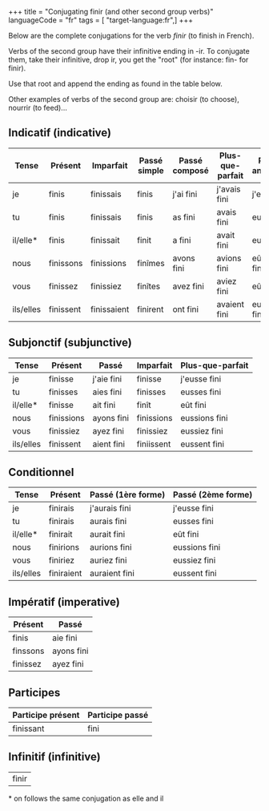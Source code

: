+++
title = "Conjugating finir (and other second group verbs)"
languageCode = "fr"
tags = [ "target-language:fr",]
+++

Below are the complete conjugations for the verb *finir* (to finish in
French).

Verbs of the second group have their infinitive ending in -ir. To
conjugate them, take their infinitive, drop ir, you get the "root" (for
instance: fin- for finir).

Use that root and append the ending as found in the table below.

Other examples of verbs of the second group are: choisir (to choose),
nourrir (to feed)...

## Indicatif (indicative)

<table>
<thead>
<tr class="header">
<th>Tense</th>
<th>Présent</th>
<th>Imparfait</th>
<th>Passé simple</th>
<th>Passé composé</th>
<th>Plus-que-parfait</th>
<th>Passé antérieur</th>
<th>Futur simple</th>
<th>Futur antérieur</th>
</tr>
</thead>
<tbody>
<tr class="odd">
<td>je</td>
<td>finis</td>
<td>finissais</td>
<td>finis</td>
<td>j'ai fini</td>
<td>j'avais fini</td>
<td>j'eus fini</td>
<td>finirai</td>
<td>j'aurai fini</td>
</tr>
<tr class="even">
<td>tu</td>
<td>finis</td>
<td>finissais</td>
<td>finis</td>
<td>as fini</td>
<td>avais fini</td>
<td>eus fini</td>
<td>finiras</td>
<td>auras fini</td>
</tr>
<tr class="odd">
<td>il/elle*</td>
<td>finis</td>
<td>finissait</td>
<td>finit</td>
<td>a fini</td>
<td>avait fini</td>
<td>eut fini</td>
<td>finira</td>
<td>aura fini</td>
</tr>
<tr class="even">
<td>nous</td>
<td>finissons</td>
<td>finissions</td>
<td>finîmes</td>
<td>avons fini</td>
<td>avions fini</td>
<td>eûmes fini</td>
<td>finirons</td>
<td>aurons fini</td>
</tr>
<tr class="odd">
<td>vous</td>
<td>finissez</td>
<td>finissiez</td>
<td>finîtes</td>
<td>avez fini</td>
<td>aviez fini</td>
<td>eûtes fini</td>
<td>finirez</td>
<td>aurez fini</td>
</tr>
<tr class="even">
<td>ils/elles</td>
<td>finissent</td>
<td>finissaient</td>
<td>finirent</td>
<td>ont fini</td>
<td>avaient fini</td>
<td>eurent fini</td>
<td>finiront</td>
<td>auront fini</td>
</tr>
</tbody>
</table>

## Subjonctif (subjunctive)

<table>
<thead>
<tr class="header">
<th>Tense</th>
<th>Présent</th>
<th>Passé</th>
<th>Imparfait</th>
<th>Plus-que-parfait</th>
</tr>
</thead>
<tbody>
<tr class="odd">
<td>je</td>
<td>finisse</td>
<td>j'aie fini</td>
<td>finisse</td>
<td>j'eusse fini</td>
</tr>
<tr class="even">
<td>tu</td>
<td>finisses</td>
<td>aies fini</td>
<td>finisses</td>
<td>eusses fini</td>
</tr>
<tr class="odd">
<td>il/elle*</td>
<td>finisse</td>
<td>ait fini</td>
<td>finît</td>
<td>eût fini</td>
</tr>
<tr class="even">
<td>nous</td>
<td>finissions</td>
<td>ayons fini</td>
<td>finissions</td>
<td>eussions fini</td>
</tr>
<tr class="odd">
<td>vous</td>
<td>finissiez</td>
<td>ayez fini</td>
<td>finissiez</td>
<td>eussiez fini</td>
</tr>
<tr class="even">
<td>ils/elles</td>
<td>finissent</td>
<td>aient fini</td>
<td>finiissent</td>
<td>eussent fini</td>
</tr>
</tbody>
</table>

## Conditionnel

<table>
<thead>
<tr class="header">
<th>Tense</th>
<th>Présent</th>
<th>Passé (1ère forme)</th>
<th>Passé (2ème forme)</th>
</tr>
</thead>
<tbody>
<tr class="odd">
<td>je</td>
<td>finirais</td>
<td>j'aurais fini</td>
<td>j'eusse fini</td>
</tr>
<tr class="even">
<td>tu</td>
<td>finirais</td>
<td>aurais fini</td>
<td>eusses fini</td>
</tr>
<tr class="odd">
<td>il/elle*</td>
<td>finirait</td>
<td>aurait fini</td>
<td>eût fini</td>
</tr>
<tr class="even">
<td>nous</td>
<td>finirions</td>
<td>aurions fini</td>
<td>eussions fini</td>
</tr>
<tr class="odd">
<td>vous</td>
<td>finiriez</td>
<td>auriez fini</td>
<td>eussiez fini</td>
</tr>
<tr class="even">
<td>ils/elles</td>
<td>finiraient</td>
<td>auraient fini</td>
<td>eussent fini</td>
</tr>
</tbody>
</table>

## Impératif (imperative)

<table>
<thead>
<tr class="header">
<th>Présent</th>
<th>Passé</th>
</tr>
</thead>
<tbody>
<tr class="odd">
<td>finis</td>
<td>aie fini</td>
</tr>
<tr class="even">
<td>finssons</td>
<td>ayons fini</td>
</tr>
<tr class="odd">
<td>finissez</td>
<td>ayez fini</td>
</tr>
</tbody>
</table>

## Participes

<table>
<thead>
<tr class="header">
<th>Participe présent</th>
<th>Participe passé</th>
</tr>
</thead>
<tbody>
<tr class="odd">
<td>finissant</td>
<td>fini</td>
</tr>
</tbody>
</table>

## Infinitif (infinitive)

<table>
<tbody>
<tr class="odd">
<td>finir</td>
</tr>
</tbody>
</table>

\* on follows the same conjugation as elle and il
